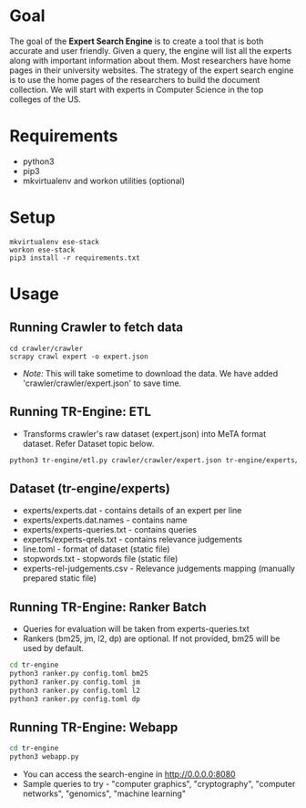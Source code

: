 # Goal

The goal of the **Expert Search Engine** is to create a tool that is both accurate and user friendly. Given a query, the engine will list all the experts along with important information about them. Most researchers have home pages in their university websites. The strategy of the expert search engine is to use the home pages of the researchers to build the document collection. We will start with experts in Computer Science in the top colleges of the US.


# Requirements

* python3
* pip3
* mkvirtualenv and workon utilities (optional)

# Setup

```
mkvirtualenv ese-stack
workon ese-stack
pip3 install -r requirements.txt
```

# Usage

## Running Crawler to fetch data
```
cd crawler/crawler
scrapy crawl expert -o expert.json
```
* *Note:* This will take sometime to download the data. We have added 'crawler/crawler/expert.json' to save time.

## Running TR-Engine: ETL
* Transforms crawler's raw dataset (expert.json) into MeTA format dataset. Refer Dataset topic below.
```bash
python3 tr-engine/etl.py crawler/crawler/expert.json tr-engine/experts/experts-rel-judgements.csv
```

## Dataset (tr-engine/experts)

* experts/experts.dat - contains details of an expert per line
* experts/experts.dat.names - contains name
* experts/experts-queries.txt - contains queries 
* experts/experts-qrels.txt - contains relevance judgements 
* line.toml - format of dataset (static file)
* stopwords.txt - stopwords file (static file)
* experts-rel-judgements.csv - Relevance judgements mapping (manually prepared static file)

## Running TR-Engine: Ranker Batch

* Queries for evaluation will be taken from experts-queries.txt
* Rankers (bm25, jm, l2, dp) are optional. If not provided, bm25 will be used by default.

```bash
cd tr-engine
python3 ranker.py config.toml bm25
python3 ranker.py config.toml jm 
python3 ranker.py config.toml l2
python3 ranker.py config.toml dp 
```

## Running TR-Engine: Webapp 
```bash
cd tr-engine
python3 webapp.py
```
* You can access the search-engine in http://0.0.0.0:8080
* Sample queries to try - "computer graphics", "cryptography", "computer networks", "genomics", "machine learning"
